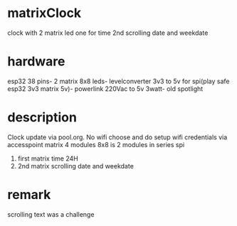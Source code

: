 # matrixClock
 clock with 2 matrix led one for time 2nd scrolling date and weekdate
# hardware
esp32 38 pins-
2 matrix 8x8 leds-
levelconverter 3v3 to 5v for spi(play safe esp32 3v3 matrix 5v)-
powerlink 220Vac to 5v 3watt-
old spotlight
# description
Clock update via pool.org.
No wifi choose and do setup wifi credentials via accesspoint
matrix 4 modules 8x8 is 2 modules in series spi
1) first matrix time 24H
2) 2nd matrix scrolling date and weekdate
# remark
scrolling text was a challenge
